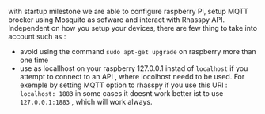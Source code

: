 with startup milestone we are able to configure raspberry Pi, setup MQTT brocker using Mosquito as sofware and interact with Rhasspy API.
Independent on how you setup your devices, there are few thing to take into account  such as :

- avoid using the  command ` sudo apt-get upgrade ` on raspberry more than one time
- use as locallhost on your raspberry 127.0.0.1 instad of `localhost` if you attempt to connect to an API , where locolhost needd to be used. For exemple by setting MQTT option to rhasspy 
if you use this URl : `localhost: 1883` in some cases it doesnt work better ist to use ` 127.0.0.1:1883` , which will work always.